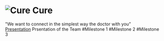 ![Cure](http://www.mediafire.com/convkey/4d36/40hzip52ed334c72g.jpg) Cure
=============
 "We want to connect in the simplest way the doctor with you” <br>
 [Presentation](http://www.mediafire.com/view/9bu6pj981spe3jp/Team.pdf) Prsentation of the Team
#Milestone 1
#Milestone 2
#Milestone 3
